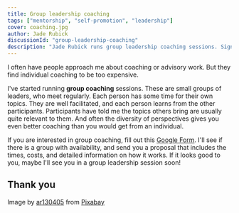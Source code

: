 ```yaml
---
title: Group leadership coaching
tags: ["mentorship", "self-promotion", "leadership"]
cover: coaching.jpg
author: Jade Rubick
discussionId: "group-leadership-coaching"
description: "Jade Rubick runs group leadership coaching sessions. Sign up if you're interested in learning more."
---
```


I often have people approach me about coaching or advisory work. But they find individual coaching to be too expensive. 

<re-img src="coaching.jpg"></re-img>

I've started running **group coaching** sessions. These are small groups of leaders, who meet regularly. Each person has some time for their own topics. They are well facilitated, and each person learns from the other participants. Participants have told me the topics others bring are usually quite relevant to them. And often the diversity of perspectives gives you even better coaching than you would get from an individual.

If you are interested in group coaching, fill out this [Google Form](https://docs.google.com/forms/d/e/1FAIpQLSftpz2h0HyK5KpMHFQq7aaI1N-rd5MlI5CuyViweSVEw7YPRQ/viewform). I'll see if there is a group with availability, and send you a proposal that includes the times, costs, and detailed information on how it works. If it looks good to you, maybe I'll see you in a group leadership session soon!

## Thank you

Image by <a href="https://pixabay.com/users/ar130405-423602/?utm_source=link-attribution&utm_medium=referral&utm_campaign=image&utm_content=2081168">ar130405</a> from <a href="https://pixabay.com//?utm_source=link-attribution&utm_medium=referral&utm_campaign=image&utm_content=2081168">Pixabay</a>